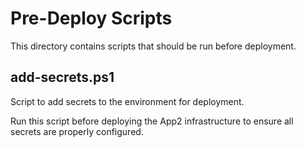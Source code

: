 # Pre-Deploy Scripts

This directory contains scripts that should be run before deployment.

## add-secrets.ps1
Script to add secrets to the environment for deployment.

Run this script before deploying the App2 infrastructure to ensure all secrets are properly configured.
